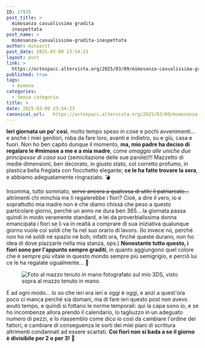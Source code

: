 ```yaml
---
ID: 17935
post_title: >
  mimosanza casualissima gradita
  inaspettata
post_name: >
  mimosanza-casualissima-gradita-inaspettata
author: minioctt
post_date: 2025-03-09 23:54:23
layout: post
link: >
  https://octospacc.altervista.org/2025/03/09/mimosanza-casualissima-gradita-inaspettata/
published: true
tags:
  - mimose
categories:
  - Senza categoria
title: >
date: 2025-03-09 23:54:23
canonical_url:   https://octospacc.altervista.org/2025/03/09/mimosanza-casualissima-gradita-inaspettata/
---
```

<!-- wp:paragraph -->
<p><strong>Ieri giornata un po' così</strong>, molto tempo speso in cose e pochi avvenimenti... e anche i miei genitori, roba da fare loro, avanti e indietro, su e giù, casa e fuori. Non ho ben capito dunque il momento, <strong>ma, mio padre ha deciso di regalare le #mimose a me e a mia madre</strong>, come <em>omaggio alle uniche due principesse di casa sua</em> (semicitazione delle sue parole)!!! Mazzetto di medie dimensioni, ben decorato, in giusto stato, col corretto profumo, in plastica bella fregiata con fiocchetto elegante; <strong>ce le ha fatte trovare la sera</strong>, e abbiamo adeguatamente ringraziato. 💣</p>
<!-- /wp:paragraph -->

<!-- wp:paragraph -->
<p>Insomma, tutto sommato, <s>serve ancora a qualcosa di utile il patriarcato...</s> altrimenti chi minchia me li regalerebbe i fiori? Cioè, a dire il vero, io e soprattutto mia madre non è che diamo chissà che peso a questo particolare giorno, perché un anno ne dura ben 365... la giornata passa quindi in modo veramente standard, e lei da proverbialissima donna emancipata i fiori se li va in realtà a comprare di sua iniziativa qualunque giorno vuole coi soldi che fa nel suo orario di lavoro. (Io invece no, perché non ho né soldi né spazio né boh; infatti ora, finché queste durano, non ho idea di dove piazzarle nella mia stanza, ops.) <strong>Nonostante tutto questo, i fiori sono per l'appunto sempre graditi</strong>, in quanto aggiungono quel colore che è sempre più vitale in questo mondo sempre più semigrigio, e perciò lui ce le ha regalate ugualmente... 💐</p>
<!-- /wp:paragraph -->

<!-- wp:image {"id":17936,"sizeSlug":"large","linkDestination":"none"} -->
<figure class="wp-block-image size-large"><img src="{{site.cdnurl}}/assets/uploads/2025/03/wp-17415540215661045493831725083350-960x1280.jpg" alt="Foto al mazzo tenuto in mano fotografato sul mio 3DS, visto sopra al mazzo tenuto in mano." class="wp-image-17936"/></figure>
<!-- /wp:image -->

<!-- wp:paragraph -->
<p>E ad ogni modo... lo so che ieri era ieri e oggi è oggi, e anzi a quest'ora poco ci manca perché sia domani, ma di fare ieri questo post non avevo avuto tempo, e quindi si fottano le norme temporali: qui la capa sono io, e se ho incombenze allora prendo il calendario, lo tagliuzzo in un adeguato numero di pezzi, e lo riassemblo come dico io così da cambiare l'ordine dei fattori, e cambiare di conseguenza le sorti dei miei piani di scrittura altrimenti condannati ad essere scartati. <strong>Coi fiori non si bada a se il giorno è divisibile per 2 o per 3!</strong> 🥰</p>
<!-- /wp:paragraph -->